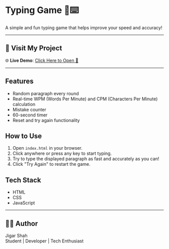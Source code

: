 # Typing Game 🧠⌨️

A simple and fun typing game that helps improve your speed and accuracy!

---

## 🔗 Visit My Project

🌐 **Live Demo**: [Click Here to Open 🚀](https://jigarshah45.github.io/to-do-list/)

---

## Features
- Random paragraph every round
- Real-time WPM (Words Per Minute) and CPM (Characters Per Minute) calculation
- Mistake counter
- 60-second timer
- Reset and try again functionality

## How to Use
1. Open `index.html` in your browser.
2. Click anywhere or press any key to start typing.
3. Try to type the displayed paragraph as fast and accurately as you can!
4. Click "Try Again" to restart the game.

## Tech Stack
- HTML
- CSS
- JavaScript

---

## 👨‍💻 Author

Jigar Shah  
Student | Developer | Tech Enthusiast

